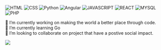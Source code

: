 
<div style="display: inline_block"><br/>
<img align="center" alt="HTML" src="https://img.shields.io/badge/HTML5-E34F26?style=for-the-badge&logo=html5&logoColor=white" />
<img align="center" alt="CSS" src="https://img.shields.io/badge/CSS3-1572B6?style=for-the-badge&logo=css3&logoColor=white" />
<img align="center" alt= "Python" src="https://img.shields.io/badge/python-ED8B00?style=for-the-badge&logo=python&logoColor=white" />
<img align="center" alt= "Angular" src="https://img.shields.io/badge/Angular-DD0031?style=for-the-badge&logo=angular&logoColor=white" />
<img align="center" alt="JAVASCRIPT" src="https://img.shields.io/badge/JavaScript-F7DF1E?style=for-the-badge&logo=javascript&logoColor=black" />
<img align="center" alt="REACT" src="https://img.shields.io/badge/React-20232A?style=for-the-badge&logo=react&logoColor=61DAFB" />
<img align="center" alt="MYSQL" src="https://img.shields.io/badge/MySQL-00000F?style=for-the-badge&logo=mysql&logoColor=white" />
<img align="center" alt="PHP" src="https://img.shields.io/badge/PHP-777BB4?style=for-the-badge&logo=php&logoColor=white" />

</div>

🔭 I’m currently working on making the world a better place through code.<br>
🌱 I’m currently learning Go<br>
👯 I’m looking to collaborate on project that have a postive social impact.<br>

<img
  src="https://cr-skills-chart-widget.azurewebsites.net/api/api?username=Sanhacks&skills=PHP,PYTHON,Java,Javascript,JSON,Typescript,CSS,HTML,ts,&show-other-skills=true"
/>
